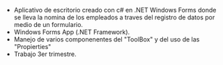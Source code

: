 - Aplicativo de escritorio creado con c# en .NET Windows Forms donde se lleva la nomina de los empleados a traves del registro de datos por medio de un formulario.
- Windows Forms App (.NET Framework).
- Manejo de varios componenentes del "ToolBox" y del uso de las  "Propierties"
- Trabajo 3er trimestre.
